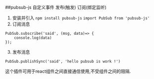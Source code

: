 ##pubsub-js
自定义事件
发布(触发)
订阅(绑定监听)
1. 安装并引入
	`npm install pubsub-js`
	`import PubSub from 'pubsub-js'`
2. 订阅消息
```
PubSub.subscribe('said', (msg, data)=> {
	console.log(data)
});
```

3. 发布消息
```
PubSub.publishSync('said', 'hello pubsub is work !')
```

这个插件可用于react组件之间直接通信使用,不受组件之间的阻隔.

